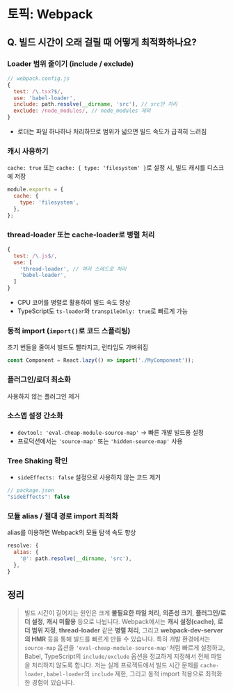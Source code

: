 # 토픽: Webpack

## Q. 빌드 시간이 오래 걸릴 때 어떻게 최적화하나요?

### Loader 범위 줄이기 (include / exclude)

```js
// webpack.config.js
{
  test: /\.tsx?$/,
  use: 'babel-loader',
  include: path.resolve(__dirname, 'src'), // src만 처리
  exclude: /node_modules/, // node_modules 제외
}
```

- 로더는 파일 하나하나 처리하므로 범위가 넓으면 빌드 속도가 급격히 느려짐

### 캐시 사용하기

`cache: true` 또는 `cache: { type: 'filesystem' }`로 설정 시, 빌드 캐시를 디스크에 저장

```js
module.exports = {
  cache: {
    type: 'filesystem',
  },
};
```

### thread-loader 또는 cache-loader로 병렬 처리

```js
{
  test: /\.js$/,
  use: [
    'thread-loader', // 여러 스레드로 처리
    'babel-loader',
  ]
}
```

- CPU 코어를 병렬로 활용하여 빌드 속도 향상
- TypeScript도 `ts-loader`와 `transpileOnly: true`로 빠르게 가능

### 동적 import (`import()`로 코드 스플리팅)

초기 번들을 줄여서 빌드도 빨라지고, 런타임도 가벼워짐

```js
const Component = React.lazy(() => import('./MyComponent'));
```

### 플러그인/로더 최소화

사용하지 않는 플러그인 제거

### 소스맵 설정 간소화

- `devtool: 'eval-cheap-module-source-map'` -> 빠른 개발 빌드용 설정
- 프로덕션에서는 `'source-map'` 또는 `'hidden-source-map'` 사용

### Tree Shaking 확인

- `sideEffects: false` 설정으로 사용하지 않는 코드 제거

```js
// package.json
"sideEffects": false
```

### 모듈 alias / 절대 경로 import 최적화

alias를 이용하면 Webpack의 모듈 탐색 속도 향상

```js
resolve: {
  alias: {
    '@': path.resolve(__dirname, 'src'),
  },
}
```

## 정리

> 빌드 시간이 길어지는 원인은 크게 **불필요한 파일 처리**, **의존성 크기**, **플러그인/로더 설정**, **캐시 미활용** 등으로 나뉩니다.
> Webpack에서는 **캐시 설정(cache)**, **로더 범위 지정**, **thread-loader** 같은 **병렬 처리**,
> 그리고 **webpack-dev-server의 HMR** 등을 통해 빌드를 빠르게 만들 수 있습니다.
> 특히 개발 환경에서는 `source-map` 옵션을 `'eval-cheap-module-source-map'`처럼 빠르게 설정하고,
> Babel, TypeScript의 `include/exclude` 옵션을 정교하게 지정해서 전체 파일을 처리하지 않도록 합니다.
> 저는 실제 프로젝트에서 빌드 시간 문제를 `cache-loader`, `babel-loader`의 `include` 제한, 그리고 동적 import 적용으로 최적화한 경험이 있습니다.
